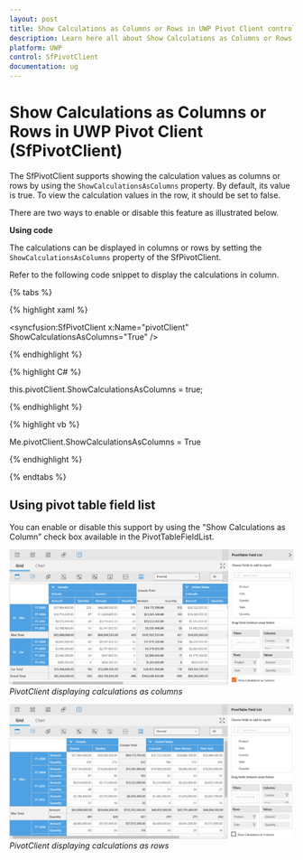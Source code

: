 ```yaml
---
layout: post
title: Show Calculations as Columns or Rows in UWP Pivot Client control | Syncfusion
description: Learn here all about Show Calculations as Columns or Rows support in Syncfusion UWP Pivot Client (SfPivotClient) control and more.
platform: UWP
control: SfPivotClient
documentation: ug
---
```


# Show Calculations as Columns or Rows in UWP Pivot Client (SfPivotClient)

The SfPivotClient supports showing the calculation values as columns or rows by using the `ShowCalculationsAsColumns` property. By default, its value is true. To view the calculation values in the row, it should be set to false.

There are two ways to enable or disable this feature as illustrated below.

**Using code**

The calculations can be displayed in columns or rows by setting the `ShowCalculationsAsColumns` property of the SfPivotClient.

Refer to the following code snippet to display the calculations in column.

{% tabs %}

{% highlight xaml %}

<syncfusion:SfPivotClient x:Name="pivotClient" ShowCalculationsAsColumns="True" />

{% endhighlight %}

{% highlight C# %}

this.pivotClient.ShowCalculationsAsColumns = true;

{% endhighlight %}

{% highlight vb %}

Me.pivotClient.ShowCalculationsAsColumns = True

{% endhighlight %}

{% endtabs %}

## Using pivot table field list

You can enable or disable this support by using the "Show Calculations as Column” check box available in the PivotTableFieldList.

![Show-Calculations-As-Columns_image1](Show-Calculations-As-Columns-Rows_images/Show-Calculations-As-Columns_image1.png)
_PivotClient displaying calculations as columns_

![Show-Calculations-As-Columns_image2](Show-Calculations-As-Columns-Rows_images/Show-Calculations-As-Columns_image2.png)
_PivotClient displaying calculations as rows_
